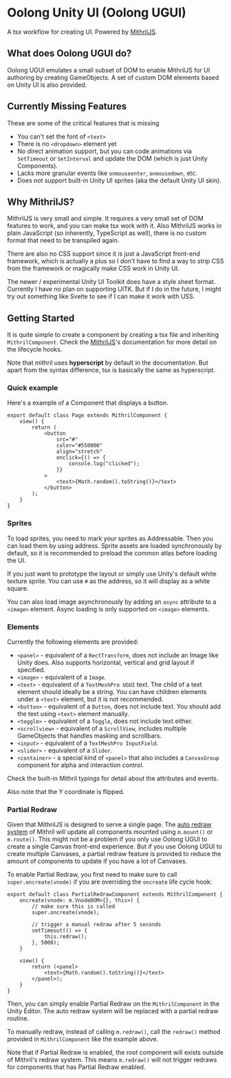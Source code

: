 # Oolong Unity UI (Oolong UGUI)

A tsx workflow for creating UI. Powered by [MithrilJS](https://mithril.js.org/).

## What does Oolong UGUI do?

Oolong UGUI emulates a small subset of DOM to enable MithrilJS for UI authoring by creating GameObjects. A set of custom
DOM elements based on Unity UI is also provided.

## Currently Missing Features

These are some of the critical features that is missing

- You can't set the font of `<text>`
- There is no `<dropdown>` element yet
- No direct animation support, but you can code animations via `SetTimeout` or `SetInterval` and update the DOM (which
  is just Unity Components).
- Lacks more granular events like `onmouseenter`, `onmousedown`, etc.
- Does not support built-in Unity UI sprites (aka the default Unity UI skin).

## Why MithrilJS?

MithrilJS is very small and simple. It requires a very small set of DOM features to work, and you can make tsx work with
it. Also MithrilJS works in plain JavaScript (so inherently, TypeScript as well), there is no custom format that need to
be transpiled again.

There are also no CSS support since it is just a JavaScript front-end framework, which is actually a plus so I don't
have to find a way to strip CSS from the framework or magically make CSS work in Unity UI.

The newer / experimental Unity UI Toolkit does have a style sheet format. Currently I have no plan on supporting UITK.
But if I do in the future, I might try out something like Svelte to see if I can make it work with USS.

## Getting Started

It is quite simple to create a component by creating a tsx file and inheriting `MithrilComponent`. Check
the [MithrilJS](https://mithril.js.org/)'s documentation for more detail on the lifecycle hooks.

Note that mithril uses **hyperscript** by default in the documentation. But apart from the syntax difference, tsx is
basically the same as hyperscript.

### Quick example

Here's a example of a Component that displays a button.

```tsx
export default class Page extends MithrilComponent {
    view() {
        return (
            <button
                src="#"
                color="#550000"
                align="stretch"
                onclick={() => {
                    console.log("clicked");
                }}
            >
                <text>{Math.random().toString()}</text>
            </button>
        );
    }
}
```

### Sprites

To load sprites, you need to mark your sprites as Addressable. Then you can load them by using address. Sprite assets
are loaded synchronously by default, so it is recommended to preload the common atlas before loading the UI.

If you just want to prototype the layout or simply use Unity's default white texture sprite. You can use `#` as the
address, so it will display as a white square.

You can also load image asynchronously by adding an `async` attribute to a `<image>` element. Async loading is only
supported on `<image>` elements.

### Elements

Currently the following elements are provided:

- `<panel>` - equivalent of a `RectTransform`, does not include an Image like Unity does. Also supports horizontal,
  vertical and grid layout if specified.
- `<image>` - equivalent of a `Image`.
- `<text>` - equivalent of a `TextMeshPro UGUI` text. The child of a text element should ideally be a string. You can
  have children elements under a `<text>` element, but it is not recommended.
- `<button>` - equivalent of a `Button`, does not include text. You should add the text using `<text>` element manually.
- `<toggle>` - equivalent of a `Toggle`, does not include text either.
- `<scrollview>` - equivalent of a `ScrollView`, includes multiple GameObjects that handles masking and scrollbars.
- `<input>` - equivalent of a `TextMeshPro InputField`.
- `<slider>` - equivalent of a `Slider`.
- `<container>` - a special kind of `<panel>` that also includes a `CanvasGroup` component for alpha and interaction
  control.

Check the built-in Mithril typings for detail about the attributes and events.

Also note that the Y coordinate is flipped.

### Partial Redraw

Given that MithrilJS is designed to serve a single page.
The [auto redraw system](https://mithril.js.org/autoredraw.html) of Mithril will update all components mounted
using `m.mount()` or `m.route()`. This might not be a problem if you only use Oolong UGUI to create a single Canvas
front-end experience. But if you use Oolong UGUI to create multiple Canvases, a partial redraw feature is provided to
reduce the amount of components to update if you have a lot of Canvases.

To enable Partial Redraw, you first need to make sure to call `super.oncreate(vnode)` if you are overriding
the `oncreate` life cycle hook:

```tsx
export default class PartialRedrawComponent extends MithrilComponent {
    oncreate(vnode: m.VnodeDOM<{}, this>) {
        // make sure this is called
        super.oncreate(vnode);

        // trigger a manual redraw after 5 seconds
        setTimeout(() => {
            this.redraw();
        }, 5000);
    }

    view() {
        return (<panel>
            <text>{Math.random().toString()}</text>
        </panel>);
    }
}
```

Then, you can simply enable Partial Redraw on the `MithrilComponent` in the Unity Editor. The auto redraw system will be
replaced with a partial redraw routine.

To manually redraw, instead of calling `m.redraw()`, call the `redraw()` method provided in `MithrilComponent` like the example
above.

Note that if Partial Redraw is enabled, the root component will exists outside of Mithril's redraw system. This means `m.redraw()` will not trigger redraws for components that has Partial Redraw enabled.
